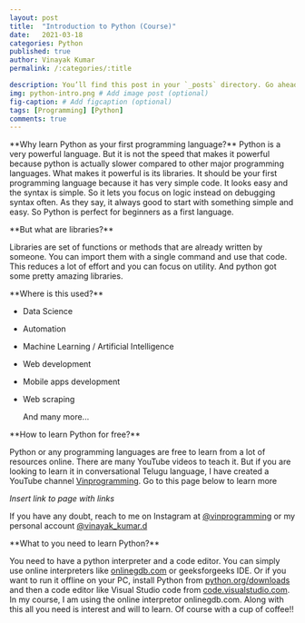 ```yaml
---
layout: post
title:  "Introduction to Python (Course)"
date:   2021-03-18
categories: Python
published: true
author: Vinayak Kumar
permalink: /:categories/:title

description: You’ll find this post in your `_posts` directory. Go ahead and edit it and re-build the site to see your changes. # Add post description (optional)
img: python-intro.png # Add image post (optional)
fig-caption: # Add figcaption (optional)
tags: [Programming] [Python]
comments: true
---
```

<p>
**Why learn Python as your first programming language?**
Python is a very powerful language. But it is not the speed that makes it powerful because python is actually slower compared to other major programming languages. What makes it powerful is its libraries. It should be your first programming language because it has very simple code. It looks easy and the syntax is simple. So it lets you focus on logic instead on debugging syntax often. As they say, it always good to start with something simple and easy. So Python is perfect for beginners as a first language.</p>

<p>**But what are libraries?**

Libraries are set of functions or methods that are already written by someone. You can import them with a single command and use that code. This reduces a lot of effort and you can focus on utility. And python got some pretty amazing libraries.</p>

<p>**Where is this used?**

- Data Science
- Automation
- Machine Learning / Artificial Intelligence
- Web development
- Mobile apps development
- Web scraping

  And many more...</p>

<p>**How to learn Python for free?**

Python or any programming languages are free to learn from a lot of resources online. There are many YouTube videos to teach it. But if you are looking to learn it in conversational Telugu language, I have created a YouTube channel [Vinprogramming](https://www.youtube.com/). Go to this page below to learn more

  *Insert link to page with links*</p>

If you have any doubt, reach to me on Instagram at <a href="https://www.instagram.com/vinprogramming">@vinprogramming</a> or my personal account <a href="https://www.instagram.com/vinayak_kumar.d">@vinayak_kumar.d</a>

<p>**What to you need to learn Python?**

You need to have a python interpreter and a code editor. You can simply use online interpreters like [onlinegdb.com](http://onlinegdb.com) or geeksforgeeks IDE. Or if you want to run it offline on your PC, install Python from [python.org/downloads](http://python.org/downloads) and then a code editor like Visual Studio code from [code.visualstudio.com](http://code.visualstudio.com). In my course, I am using the online interpretor onlinegdb.com. Along with this all you need is interest and will to learn. Of course with a cup of coffee!!</p>
